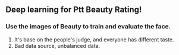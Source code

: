 ## Deep learning for Ptt Beauty Rating!

### Use the images of Beauty to train and evaluate the face.


1. It's base on the people's judge, and everyone has different taste.
2. Bad data source, unbalanced data.

